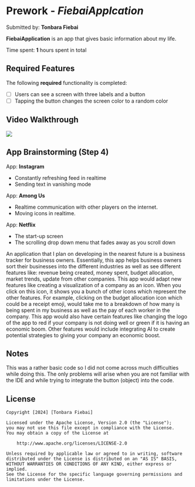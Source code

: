 # Prework - *FiebaiApplcation*

Submitted by: **Tonbara Fiebai**

**FiebaiApplication** is an app that gives basic information about my life.

Time spent: **1** hours spent in total

## Required Features

The following **required** functionality is completed:

- [ ] Users can see a screen with three labels and a button
- [ ] Tapping the button changes the screen color to a random color
 
## Video Walkthrough

  <a href="https://www.loom.com/share/d74ef164d8d148cd9db1cfe1574bff03">
    <img style="max-width:300px;" src="https://cdn.loom.com/sessions/thumbnails/d74ef164d8d148cd9db1cfe1574bff03-with-play.gif">
  </a>
  
## App Brainstorming (Step 4)

App: **Instagram**
- Constantly refreshing feed in realtime
- Sending text in vanishing mode

App: **Among Us**
- Realtime communication with other players on the internet.
- Moving icons in realtime.

App: **Netflix**
- The start-up screen
- The scrolling drop down menu that fades away as you scroll down

An application that I plan on developing in the nearest future is a business tracker for business owners. Essentially, this app helps business owners sort their businesses into the different industries as well as see different features like: revenue being created, money spent, budget allocation, market trends, update from other companies. This app would adapt new features like creating a visualization of a company as an icon. When you click on this icon, it shows you a bunch of other icons which represent the other features. For example, clicking on the budget allocation icon which could be a receipt emoji, would take me to a breakdown of how many is being spent in my business as well as the pay of each worker in the company. This app would also have certain features like changing the logo of the app to red if your company is not doing well or green if it is having an economic boom. Other features would include integrating AI to create potential strategies to giving your company an economic boost.

## Notes

This was a rather basic code so I did not come across much difficulties while doing this. The only problems will arise when you are not familiar with the IDE and while trying to integrate the button (object) into the code.

## License

    Copyright [2024] [Tonbara Fiebai]

    Licensed under the Apache License, Version 2.0 (the "License");
    you may not use this file except in compliance with the License.
    You may obtain a copy of the License at

        http://www.apache.org/licenses/LICENSE-2.0

    Unless required by applicable law or agreed to in writing, software
    distributed under the License is distributed on an "AS IS" BASIS,
    WITHOUT WARRANTIES OR CONDITIONS OF ANY KIND, either express or implied.
    See the License for the specific language governing permissions and
    limitations under the License.

